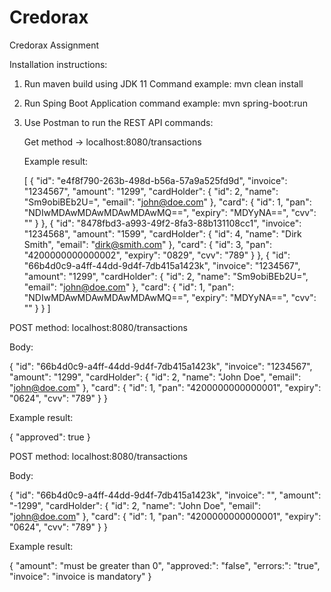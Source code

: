 # Credorax
Credorax Assignment

Installation instructions:

1. Run maven build using JDK 11
   Command example: mvn clean install

2. Run Sping Boot Application
   command example: mvn spring-boot:run
   
3. Use Postman to run the REST API commands:

   Get method -> localhost:8080/transactions
   
   Example result:
   
   [
    {
        "id": "e4f8f790-263b-498d-b56a-57a9a525fd9d",
        "invoice": "1234567",
        "amount": "1299",
        "cardHolder": {
            "id": 2,
            "name": "Sm9obiBEb2U=",
            "email": "john@doe.com"
        },
        "card": {
            "id": 1,
            "pan": "NDIwMDAwMDAwMDAwMDAwMQ==",
            "expiry": "MDYyNA==",
            "cvv": ""
        }
    },
    {
        "id": "8478fbd3-a993-49f2-8fa3-88b131108cc1",
        "invoice": "1234568",
        "amount": "1599",
        "cardHolder": {
            "id": 4,
            "name": "Dirk Smith",
            "email": "dirk@smith.com"
        },
        "card": {
            "id": 3,
            "pan": "4200000000000002",
            "expiry": "0829",
            "cvv": "789"
        }
    },
    {
        "id": "66b4d0c9-a4ff-44dd-9d4f-7db415a1423k",
        "invoice": "1234567",
        "amount": "1299",
        "cardHolder": {
            "id": 2,
            "name": "Sm9obiBEb2U=",
            "email": "john@doe.com"
        },
        "card": {
            "id": 1,
            "pan": "NDIwMDAwMDAwMDAwMDAwMQ==",
            "expiry": "MDYyNA==",
            "cvv": ""
        }
    }
]

POST method: localhost:8080/transactions

Body:

{
    "id": "66b4d0c9-a4ff-44dd-9d4f-7db415a1423k",
    "invoice": "1234567",
    "amount": "1299",
    "cardHolder": {
        "id": 2,
        "name": "John Doe",
        "email": "john@doe.com"
    },
    "card": {
        "id": 1,
        "pan": "4200000000000001",
        "expiry": "0624",
        "cvv": "789"
    }
}

Example result:

{
    "approved": true
}

POST method: localhost:8080/transactions

Body:

{
    "id": "66b4d0c9-a4ff-44dd-9d4f-7db415a1423k",
    "invoice": "",
    "amount": "-1299",
    "cardHolder": {
        "id": 2,
        "name": "John Doe",
        "email": "john@doe.com"
    },
    "card": {
        "id": 1,
        "pan": "4200000000000001",
        "expiry": "0624",
        "cvv": "789"
    }
}

Example result:

{
    "amount": "must be greater than 0",
    "approved:": "false",
    "errors:": "true",
    "invoice": "invoice is mandatory"
}
